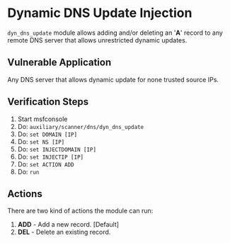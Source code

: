 # Dynamic DNS Update Injection

`dyn_dns_update` module allows adding and/or deleting an '**A**' record to
any remote DNS server that allows unrestricted dynamic updates.

## Vulnerable Application

Any DNS server that allows dynamic update for none trusted source IPs.

## Verification Steps

 1. Start msfconsole
 2. Do: ```auxiliary/scanner/dns/dyn_dns_update```
 3. Do: ```set DOMAIN [IP]```
 4. Do: ```set NS [IP]```
 5. Do: ```set INJECTDOMAIN [IP]```
 6. Do: ```set INJECTIP [IP]```
 7. Do: ```set ACTION ADD```
 8. Do: ```run```

## Actions

There are two kind of actions the module can run:

 1. **ADD** - Add a new record. [Default]
 2. **DEL** - Delete an existing record.

